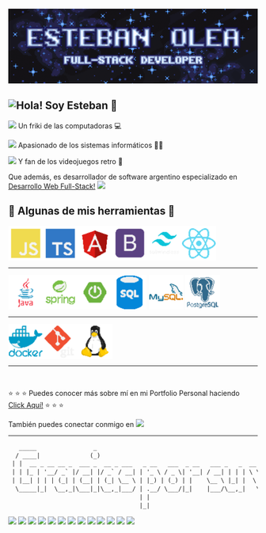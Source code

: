 ![Esteban Olea](/logos/fondo.gif)
## Hola! Soy Esteban :wave: <img height="25" align="left" src="https://media4.giphy.com/media/v1.Y2lkPTc5MGI3NjExaWFhZTRhZjk1ZnNja2lscWpzOWh0N3l3ZHBidnJjMXFsc2xpZ2dsMSZlcD12MV9pbnRlcm5hbF9naWZfYnlfaWQmY3Q9cw/2rRw7m1u4AUtyMdizv/200w.webp">

<img height="15" src="https://media1.giphy.com/media/v1.Y2lkPTc5MGI3NjExY255cWEzdXgwbDhqZHhhZjJ3MWlyOHRoNXJobXdtZ2FkdjV6NDZsdiZlcD12MV9pbnRlcm5hbF9naWZfYnlfaWQmY3Q9cw/ibpWdrehdzJJOr8li6/giphy.webp"> Un friki de las computadoras :computer:

<img height="15" src="https://media1.giphy.com/media/v1.Y2lkPTc5MGI3NjExY255cWEzdXgwbDhqZHhhZjJ3MWlyOHRoNXJobXdtZ2FkdjV6NDZsdiZlcD12MV9pbnRlcm5hbF9naWZfYnlfaWQmY3Q9cw/ibpWdrehdzJJOr8li6/giphy.webp"> Apasionado de los sistemas informáticos 👨‍💻

<img height="15" src="https://media1.giphy.com/media/v1.Y2lkPTc5MGI3NjExY255cWEzdXgwbDhqZHhhZjJ3MWlyOHRoNXJobXdtZ2FkdjV6NDZsdiZlcD12MV9pbnRlcm5hbF9naWZfYnlfaWQmY3Q9cw/ibpWdrehdzJJOr8li6/giphy.webp"> Y fan de los videojuegos retro :space_invader:

Que además, es desarrollador de software argentino especializado en [Desarrollo Web Full-Stack!](#) <img height="20" src="https://media0.giphy.com/media/v1.Y2lkPTc5MGI3NjExeTNxN29jOWc0am53NXF3ZHR5M3FpMXF3bGY3YjNrdG9weXFqODBxaiZlcD12MV9pbnRlcm5hbF9naWZfYnlfaWQmY3Q9cw/GGE9CDsizAqu4/giphy.webp">

## :wrench: Algunas de mis herramientas :wrench:

<div><img align="center" src="logos/js_logo_pixel.png" alt="javascript" height="70"/><!-- Javascript --><img align="center" src="logos/typescript_logo_pixel.png" alt="Typescript" height="70"/><!-- Typescript --><img align="center" src="logos/angular_logo_pixel.png" alt="Angular" height="70"/><!-- Angular --><img align="center" src="logos/bootstrap_logo_pixel.png" alt="Bootstrap" height="70"/><!-- Bootstrap --><img align="center" src="logos/tailwind_logo_pixel.png" alt="Tailwind" height="70"/><!-- Tailwind --><img align="center" src="logos/react_logo_pixel.png" alt="React" height="70"/><!-- React --></div>

___

<div><img align="center" src="logos/java_logo_pixel.png" alt="Java" height="70"/><!-- Java --><img align="center" src="logos/spring_logo_pixel.png" alt="Spring" height="70"/><!-- Spring --><img align="center" src="logos/springboot_logo_pixel.png" alt="Springboot" height="70"/><!-- Springboot --><img align="center" src="logos/sql_logo_pixel.png" alt="SQL" height="70"/><!-- SQL -->  <img align="center" src="logos/mysql_logo_pixel.png" alt="MySQL" height="70"/><!-- MySQL -->  <img align="center" src="logos/postgre_logo_pixel.png" alt="PostgreSQL" height="70"/><!-- PostgreSQL --></div>

___

<div><img align="center" src="logos/docker_logo_pixel.png" alt="Docker" height="70"/><!-- Docker --><img align="center" src="logos/git_logo_pixel.png" alt="git" height="70"/><!-- git --><img align="center" src="logos/linux_logo_pixel.png" alt="Linux" height="70"/><!-- Linux --></div>

___

<br>

:star: :star: :star: Puedes conocer más sobre mí en mi Portfolio Personal haciendo [Click Aquí!](https://esteban-olea---portfolio.web.app) :star: :star: :star:

También puedes conectar conmigo en [![](https://img.shields.io/badge/LinkedIn-0a66c2)](https://www.linkedin.com/in/esteban-olea-58b6151bb/)

___

```txt
   _____                _                                                  _     _ _        _ 
  / ____|              (_)                                                (_)   (_) |      | |
 | |  __ _ __ __ _  ___ _  __ _ ___   _ __   ___  _ __   ___ _   _  __   ___ ___ _| |_ __ _| |
 | | |_ | '__/ _` |/ __| |/ _` / __| | '_ \ / _ \| '__| / __| | | | \ \ / / / __| | __/ _` | |
 | |__| | | | (_| | (__| | (_| \__ \ | |_) | (_) | |    \__ \ |_| |  \ V /| \__ \ | || (_| |_|
  \_____|_|  \__,_|\___|_|\__,_|___/ | .__/ \___/|_|    |___/\__,_|   \_/ |_|___/_|\__\__,_(_)
                                     | |                                                      
                                     |_|                                                      

```

<img height="25" src="https://i.giphy.com/ieDVXZS9Hzkmxk3MTj.webp">

<img height="15" src="https://media3.giphy.com/media/v1.Y2lkPTc5MGI3NjExZndod2I5NjdiM210bzVnZDJzdG9oOWgxMTFyb29odXNscDRtMWdreSZlcD12MV9pbnRlcm5hbF9naWZfYnlfaWQmY3Q9cw/XdK1wtoRHfIJMBxiYe/giphy.webp">

<img height="15" src="https://media1.giphy.com/media/v1.Y2lkPTc5MGI3NjExYzZ4djdqYnI1dHZxYnNybmpocHJmYjQ0MzdyN3Z3dWFyZTd3a2UzOCZlcD12MV9pbnRlcm5hbF9naWZfYnlfaWQmY3Q9cw/FX6GFqd1q4D5G5QBBf/giphy.webp">

<img height="15" src="https://media4.giphy.com/media/v1.Y2lkPTc5MGI3NjExa21mM2k5aGF5dDh5bHllZ3A5MzdpNHg3d2c0bHIxM3NzcDJ4eTNkcSZlcD12MV9pbnRlcm5hbF9naWZfYnlfaWQmY3Q9cw/KOMa0xznYyLd4m31LP/giphy.webp">

<img height="15" src="https://i.giphy.com/1sPQflX5D963YaiMVR.webp">

<img height="15" src="https://i.giphy.com/h6fCapflUjd3CSWZVf.webp">

<img height="15" src="https://media0.giphy.com/media/v1.Y2lkPTc5MGI3NjExemozbWg1Z2dtdGl1OHU5NjA5enlranAyOWtyOGt2bHBpb3h0NmFxbiZlcD12MV9pbnRlcm5hbF9naWZfYnlfaWQmY3Q9cw/QGHIqoND9eNt9Y9sGg/200.webp">

<img height="15" src="https://media4.giphy.com/media/v1.Y2lkPTc5MGI3NjExZ3Jma2k4MTZteXd3dDYzaGtoY28zMzJ6bG43d21scm54aTZjNTI3byZlcD12MV9pbnRlcm5hbF9naWZfYnlfaWQmY3Q9cw/QAlOMK9VYPkDXh4dyT/giphy.webp">

<img height="15" src="https://i.giphy.com/1679iPKc2ZP840Hxjp.webp">

<img height="15" src="https://i.giphy.com/kDrCUAHnRgpRufB1lN.webp">

<img height="15" src="https://media0.giphy.com/media/v1.Y2lkPTc5MGI3NjExY3d5eHN5cnN0djIzYjJ5OW50aDlqdmlpcTBpNmpzenBkMmwxNGVrbCZlcD12MV9pbnRlcm5hbF9naWZfYnlfaWQmY3Q9cw/6nKDyI2cS2BC1gsIYe/giphy.webp">

<img height="15" src="https://i.giphy.com/7rQFBm0XOyUxz3C9Kx.webp">



<img height="15" src="https://i.giphy.com/vAFG6UHl9XmTHTq1Ll.webp">